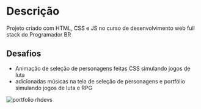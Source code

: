# Descrição
Projeto criado com HTML, CSS e JS no curso de desenvolvimento web full stack do Programador BR

## Desafios 
- Animação de seleção de personagens feitas CSS simulando jogos de luta
- adicionadas músicas na tela de seleção de personagens e portfólio simulando jogos de luta e RPG


![portfolio rhdevs](https://github.com/kadoohd/test-mentoria/blob/main/rhdves.png)
